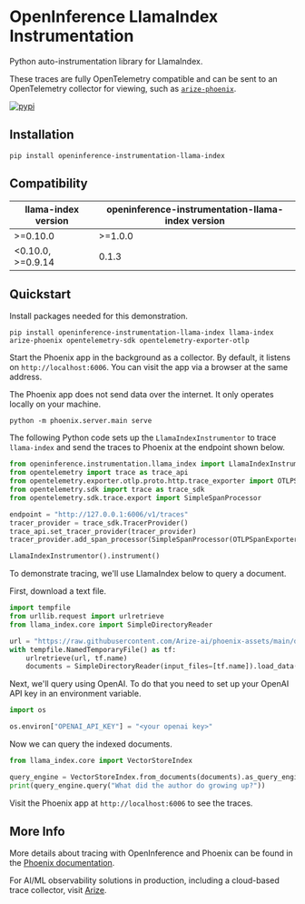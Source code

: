 # OpenInference LlamaIndex Instrumentation
Python auto-instrumentation library for LlamaIndex.

These traces are fully OpenTelemetry compatible and can be sent to an OpenTelemetry collector for viewing, such as [`arize-phoenix`](https://github.com/Arize-ai/phoenix).

[![pypi](https://badge.fury.io/py/openinference-instrumentation-llama-index.svg)](https://pypi.org/project/openinference-instrumentation-llama-index/)

## Installation

```shell
pip install openinference-instrumentation-llama-index
```

## Compatibility

| llama-index version | openinference-instrumentation-llama-index version |
|---------------------|---------------------------------------------------|
| \>=0.10.0           | \>=1.0.0                                          |
| \<0.10.0, \>=0.9.14 | 0.1.3                                             |

## Quickstart

Install packages needed for this demonstration.

```shell
pip install openinference-instrumentation-llama-index llama-index arize-phoenix opentelemetry-sdk opentelemetry-exporter-otlp
```

Start the Phoenix app in the background as a collector. By default, it listens on `http://localhost:6006`. You can visit the app via a browser at the same address.

The Phoenix app does not send data over the internet. It only operates locally on your machine.

```shell
python -m phoenix.server.main serve
```

The following Python code sets up the `LlamaIndexInstrumentor` to trace `llama-index` and send the traces to Phoenix at the endpoint shown below.

```python
from openinference.instrumentation.llama_index import LlamaIndexInstrumentor
from opentelemetry import trace as trace_api
from opentelemetry.exporter.otlp.proto.http.trace_exporter import OTLPSpanExporter
from opentelemetry.sdk import trace as trace_sdk
from opentelemetry.sdk.trace.export import SimpleSpanProcessor

endpoint = "http://127.0.0.1:6006/v1/traces"
tracer_provider = trace_sdk.TracerProvider()
trace_api.set_tracer_provider(tracer_provider)
tracer_provider.add_span_processor(SimpleSpanProcessor(OTLPSpanExporter(endpoint)))

LlamaIndexInstrumentor().instrument()
```

To demonstrate tracing, we'll use LlamaIndex below to query a document. 

First, download a text file.

```python
import tempfile
from urllib.request import urlretrieve
from llama_index.core import SimpleDirectoryReader

url = "https://raw.githubusercontent.com/Arize-ai/phoenix-assets/main/data/paul_graham/paul_graham_essay.txt"
with tempfile.NamedTemporaryFile() as tf:
    urlretrieve(url, tf.name)
    documents = SimpleDirectoryReader(input_files=[tf.name]).load_data()
```

Next, we'll query using OpenAI. To do that you need to set up your OpenAI API key in an environment variable.

```python
import os

os.environ["OPENAI_API_KEY"] = "<your openai key>"
```

Now we can query the indexed documents.

```python
from llama_index.core import VectorStoreIndex

query_engine = VectorStoreIndex.from_documents(documents).as_query_engine()
print(query_engine.query("What did the author do growing up?"))
```

Visit the Phoenix app at `http://localhost:6006` to see the traces.

## More Info

More details about tracing with OpenInference and Phoenix can be found in the [Phoenix documentation](https://docs.arize.com/phoenix).

For AI/ML observability solutions in production, including a cloud-based trace collector, visit [Arize](https://docs.arize.com/arize).
